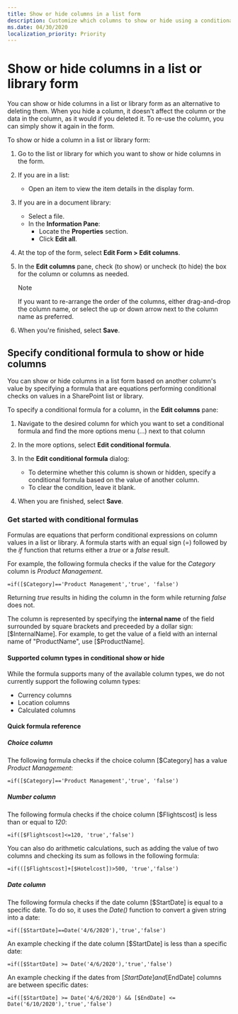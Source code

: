 ```yaml
---
title: Show or hide columns in a list form
description: Customize which columns to show or hide using a conditional formula in the list form by constructing a simple formula that are equations performing conditional checks on values in a SharePoint list or library.
ms.date: 04/30/2020
localization_priority: Priority
---
```


# Show or hide columns in a list or library form

You can show or hide columns in a list or library form as an alternative to deleting them. When you hide a column, it doesn't affect the column or the data in the column, as it would if you deleted it. To re-use the column, you can simply show it again in the form.

To show or hide a column in a list or library form:

1. Go to the list or library for which you want to show or hide columns in the form.
1. If you are in a list:

    - Open an item to view the item details in the display form.

1. If you are in a document library:

    - Select a file.
    - In the **Information Pane**:
        - Locate the **Properties** section.
        - Click **Edit all**.

1. At the top of the form, select **Edit Form > Edit columns**.
1. In the **Edit columns** pane, check (to show) or uncheck (to hide) the box for the column or columns as needed.

    > [!NOTE]
    > If you want to re-arrange the order of the columns, either drag-and-drop the column name, or select the up or down arrow next to the column name as preferred.

1. When you're finished, select **Save**.

## Specify conditional formula to show or hide columns

You can show or hide columns in a list form based on another column's value by specifying a formula that are equations performing conditional checks on values in a SharePoint list or library.

To specify a conditional formula for a column, in the **Edit columns** pane:

1. Navigate to the desired column for which you want to set a conditional formula and find the more options menu (...) next to that column
1. In the more options, select **Edit conditional formula**.
1. In the **Edit conditional formula** dialog:
    - To determine whether this column is shown or hidden, specify a conditional formula based on the value of another column.
    - To clear the condition, leave it blank.

1. When you are finished, select **Save**.

### Get started with conditional formulas

Formulas are equations that perform conditional expressions on column values in a list or library. A formula starts with an equal sign (=) followed by the _if_ function that returns either a _true_ or a _false_ result.

For example, the following formula checks if the value for the *Category* column is *Product Management*.

```
=if([$Category]=='Product Management','true', 'false')
```

Returning _true_ results in hiding the column in the form while returning _false_ does not.

The column is represented by specifying the **internal name** of the field surrounded by square brackets and preceeded by a dollar sign: [$InternalName]. For example, to get the value of a field with an internal name of "ProductName", use [$ProductName].

#### Supported column types in conditional show or hide

While the formula supports many of the available column types, we do not currently support the following column types:

* Currency columns
* Location columns
* Calculated columns

#### Quick formula reference

##### Choice column

The following formula checks if the choice column [$Category] has a value *Product Management*:

```
=if([$Category]=='Product Management','true', 'false')
```

##### Number column

The following formula checks if the choice column [$Flightscost] is less than or equal to *120*:

```
=if([$Flightscost]<=120, 'true','false')
```

You can also do arithmetic calculations, such as adding the value of two columns and checking its sum as follows in the following formula:

```
=if(([$Flightscost]+[$Hotelcost])>500, 'true','false')
```

##### Date column

The following formula checks if the date column [$StartDate] is equal to a specific date. To do so, it uses the *Date()* function to convert a given string into a date:

```
=if([$StartDate]==Date('4/6/2020'),'true','false')
```

An example checking if the date column [$StartDate] is less than a specific date:

```
=if([$StartDate] >= Date('4/6/2020'),'true','false')
```

An example checking if the dates from [$StartDate] and [$EndDate] columns are between specific dates:

```
=if([$StartDate] >= Date('4/6/2020') && [$EndDate] <= Date('6/10/2020'),'true','false')
```
